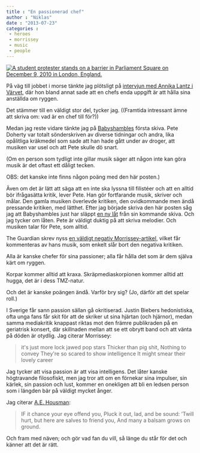 ```yaml
---
title : "En passionerad chef"
author : "Niklas"
date : "2013-07-23"
categories : 
 - heroes
 - morrissey
 - music
 - people
---
```


[![A student protester stands on a barrier in Parliament Square on December 9, 2010 in London, England.](https://niklasblog.com/wp-content/Screen-Shot-2013-07-23-at-22.07.37-451x300.png)](https://niklasblog.com/wp-content/Screen-Shot-2013-07-23-at-22.07.37.png)

På väg till jobbet i morse tänkte jag plötsligt på [intervjun med Annika Lantz i Värvet](http://värvet.se/podcast/16-annika-lantz/), där hon bland annat sade att en chefs enda uppgift är att hålla sina anställda om ryggen.

Det stämmer till en väldigt stor del, tycker jag. ((Framtida intressant ämne att skriva om: vad är en chef till för?))

Medan jag reste vidare tänkte jag på [Babyshambles](http://www.babyshambles.net) första skiva. Pete Doherty var totalt sönderskriven av diverse tidningar och andra, lika opålitliga kräkmedel som sade att han hade gått under av droger, att musiken var usel och att Pete skulle dö snart.

(Om en person som tydligt inte gillar musik säger att någon inte kan göra musik är det oftast ett dåligt tecken.

OBS: det kanske inte finns någon poäng med den här posten.)

Även om det är lätt att säga att en inte ska lyssna till filistéer och att en alltid bör ifrågasätta kritik, lever Pete. Han gör fortfarande musik, skriver och målar. Den gamla musiken överlevde kritiken, den ovidkommande men ändå pressande kritiken, med lätthet. Efter jag började skriva den här posten såg jag att Babyshambles just har släppt [en ny låt](http://www.youtube.com/watch?v=S4GBliCFl0Y) från sin kommande skiva. Och jag tycker om låten. Pete är väldigt duktig på att skriva melodier. Och musiken talar för Pete, som alltid.

The Guardian skrev nyss [en väldigt negativ Morrissey-artikel](http://www.guardian.co.uk/music/shortcuts/2013/jul/22/morrissey-light-finally-gone-out), vilket får kommenteras av hans musik, som enkelt slår bort den negativa kritiken.

Alla är kanske chefer för sina passioner; alla får hålla det som är dem själva kärt om ryggen.

Korpar kommer alltid att kraxa. Skräpmediaskorpionen kommer alltid att hugga, det är i dess TMZ-natur.

Och det är kanske poängen ändå. Varför bry sig? (Jo, därför att det spelar roll.)

I Sverige får sann passion sällan gå okritiserad. Justin Biebers hedonistiska, ofta unga fans får skit för att de skriker ut sina hjärtan (och hjärnor), medan samma mediakritik knappast riktas mot den främre publikraden på en geriatrisk konsert, där skillnaden mellan att se ett obrytt band och att vänta på döden är otydlig. Jag citerar Morrissey:

> it's just more lock jawed pop stars Thicker than pig shit, Nothing to convey They're so scared to show intelligence It might smear their lovely career

Jag tycker att visa passion är att visa intelligens. Det låter kanske högtravande filosofiskt, men jag tror att om en förnekar sina impulser, sin kärlek, sin passion och lust, kommer en onekligen att bli en ledsen person som i längden bär på väldigt mycket ånger.

Jag citerar [A.E. Housman](http://en.wikipedia.org/wiki/A._E._Housman):

> IF it chance your eye offend you, Pluck it out, lad, and be sound: ’Twill hurt, but here are salves to friend you, And many a balsam grows on ground.

Och fram med näven; och gör vad fan du vill, så länge du står för det och känner att det är rätt.
